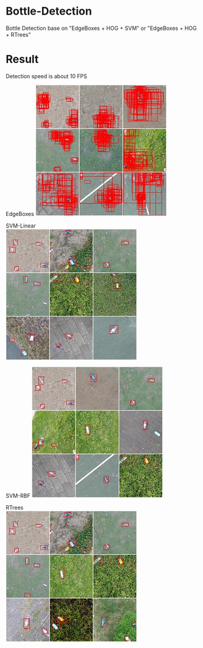 # Bottle-Detection
Bottle Detection base on "EdgeBoxes + HOG + SVM" or "EdgeBoxes + HOG + RTrees"

# Result  
Detection speed is about 10 FPS  

EdgeBoxes 
![image](https://github.com/lh9171338/Bottle-Detection/blob/master/Image/Result/EdgeBoxes.jpg)  

SVM-Linear  
![image](https://github.com/lh9171338/Bottle-Detection/blob/master/Image/Result/SVM-Linear.jpg)  

SVM-RBF 
![image](https://github.com/lh9171338/Bottle-Detection/blob/master/Image/Result/SVM-RBF.jpg)  

RTrees  
![image](https://github.com/lh9171338/Bottle-Detection/blob/master/Image/Result/RTrees.jpg)  

